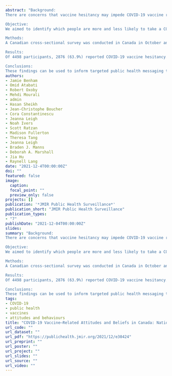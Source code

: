 ```yaml
---
abstract: "Background:
There are concerns that vaccine hesitancy may impede COVID-19 vaccine rollout and prevent the achievement of herd immunity. Vaccine hesitancy is a delay in acceptance or refusal of vaccines despite their availability.

Objective:
We aimed to identify which people are more and less likely to take a COVID-19 vaccine and factors associated with vaccine hesitancy to inform public health messaging.

Methods:
A Canadian cross-sectional survey was conducted in Canada in October and November 2020, prior to the regulatory approval of the COVID-19 vaccines. Vaccine hesitancy was measured by respondents answering the question “what would you do if a COVID-19 vaccine were available to you?” Negative binomial regression was used to identify the factors associated with vaccine hesitancy. Cluster analysis was performed to identify distinct clusters based on intention to take a COVID-19 vaccine, beliefs about COVID-19 and COVID-19 vaccines, and adherence to nonpharmaceutical interventions.

Results:
Of 4498 participants, 2876 (63.9%) reported COVID-19 vaccine hesitancy. Vaccine hesitancy was significantly associated with (1) younger age (18-39 years), (2) lower education, and (3) non-Liberal political leaning. Participants that reported vaccine hesitancy were less likely to believe that a COVID-19 vaccine would end the pandemic or that the benefits of a COVID-19 vaccine outweighed the risks. Individuals with vaccine hesitancy had higher prevalence of being concerned about vaccine side effects, lower prevalence of being influenced by peers or health care professionals, and lower prevalence of trust in government institutions.

Conclusions:
These findings can be used to inform targeted public health messaging to combat vaccine hesitancy as COVID-19 vaccine administration continues. Messaging related to preventing COVID among friends and family, highlighting the benefits, emphasizing safety and efficacy of COVID-19 vaccination, and ensuring that health care workers are knowledgeable and supported in their vaccination counselling may be effective for vaccine-hesitant populations."
authors:
- Jamie Benham
- Omid Atabati
- Robert Oxoby
- Mehdi Mourali
- admin
- Hasan Sheikh
- Jean-Christophe Boucher
- Cora Constantinescu
- Jeanna Leigh
- Noah Ivers
- Scott Ratzan
- Madison Fullerton
- Theresa Tang
- Jeanna Leigh
- Braden J. Manns
- Deborah A. Marshall
- Jia Hu
- Raynell Lang
date: "2021-12-4T00:00:00Z"
doi: ""
featured: false
image:
  caption:
  focal_point: ""
  preview_only: false
projects: []
publication: '*JMIR Public Health Surveillance*'
publication_short: "JMIR Public Health Surveillance"
publication_types:
- "7"
publishDate: "2021-12-04T00:00:00Z"
slides:
summary: "Background:
There are concerns that vaccine hesitancy may impede COVID-19 vaccine rollout and prevent the achievement of herd immunity. Vaccine hesitancy is a delay in acceptance or refusal of vaccines despite their availability.

Objective:
We aimed to identify which people are more and less likely to take a COVID-19 vaccine and factors associated with vaccine hesitancy to inform public health messaging.

Methods:
A Canadian cross-sectional survey was conducted in Canada in October and November 2020, prior to the regulatory approval of the COVID-19 vaccines. Vaccine hesitancy was measured by respondents answering the question “what would you do if a COVID-19 vaccine were available to you?” Negative binomial regression was used to identify the factors associated with vaccine hesitancy. Cluster analysis was performed to identify distinct clusters based on intention to take a COVID-19 vaccine, beliefs about COVID-19 and COVID-19 vaccines, and adherence to nonpharmaceutical interventions.

Results:
Of 4498 participants, 2876 (63.9%) reported COVID-19 vaccine hesitancy. Vaccine hesitancy was significantly associated with (1) younger age (18-39 years), (2) lower education, and (3) non-Liberal political leaning. Participants that reported vaccine hesitancy were less likely to believe that a COVID-19 vaccine would end the pandemic or that the benefits of a COVID-19 vaccine outweighed the risks. Individuals with vaccine hesitancy had higher prevalence of being concerned about vaccine side effects, lower prevalence of being influenced by peers or health care professionals, and lower prevalence of trust in government institutions.

Conclusions:
These findings can be used to inform targeted public health messaging to combat vaccine hesitancy as COVID-19 vaccine administration continues. Messaging related to preventing COVID among friends and family, highlighting the benefits, emphasizing safety and efficacy of COVID-19 vaccination, and ensuring that health care workers are knowledgeable and supported in their vaccination counselling may be effective for vaccine-hesitant populations."
tags:
- COVID-19
- public health
- vaccines
- attitudes and behaviours
title: "COVID-19 Vaccine–Related Attitudes and Beliefs in Canada: National Cross-sectional Survey and Cluster Analysis"
url_code: ""
url_dataset: ""
url_pdf: "https://publichealth.jmir.org/2021/12/e30424"
url_preprint: ""
url_poster: ""
url_project: ""
url_slides: ""
url_source: ""
url_video: ""
---
```



